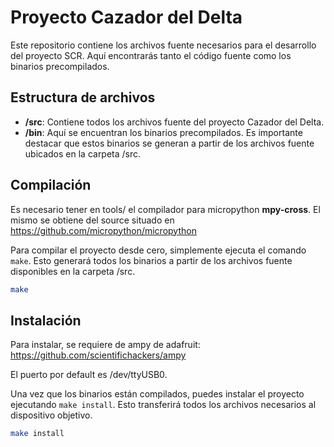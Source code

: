 
# Proyecto Cazador del Delta

Este repositorio contiene los archivos fuente necesarios para el desarrollo del proyecto SCR. Aquí encontrarás tanto el código fuente como los binarios precompilados.

## Estructura de archivos

- **/src**: Contiene todos los archivos fuente del proyecto Cazador del Delta.
- **/bin**: Aquí se encuentran los binarios precompilados. Es importante destacar que estos binarios se generan a partir de los archivos fuente ubicados en la carpeta /src.
  
## Compilación

Es necesario tener en tools/ el compilador para micropython **mpy-cross**. El mismo se obtiene del source situado en https://github.com/micropython/micropython

Para compilar el proyecto desde cero, simplemente ejecuta el comando `make`. Esto generará todos los binarios a partir de los archivos fuente disponibles en la carpeta /src.
 
```bash
make
```

## Instalación

Para instalar, se requiere de ampy de adafruit: https://github.com/scientifichackers/ampy

El puerto por default es /dev/ttyUSB0.

Una vez que los binarios están compilados, puedes instalar el proyecto ejecutando `make install`. Esto transferirá todos los archivos necesarios al dispositivo objetivo.

```bash
make install
```


